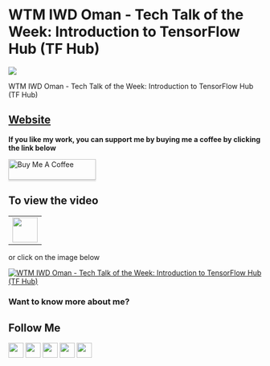 # WTM IWD Oman - Tech Talk of the Week: Introduction to TensorFlow Hub (TF Hub)

[![](https://img.shields.io/badge/Bhavesh-Bhatt-blue)](https://bhattbhavesh91.github.io/)

WTM IWD Oman - Tech Talk of the Week: Introduction to TensorFlow Hub (TF Hub)

## [Website](https://gdg.community.dev/events/details/google-gdg-suhar-presents-wtm-iwd-oman-tech-talk-of-the-week-introduction-to-tensorflow-hub/)

**If you like my work, you can support me by buying me a coffee by clicking the link below**

<a href="https://www.buymeacoffee.com/bhattbhavesh91" target="_blank"><img src="https://www.buymeacoffee.com/assets/img/custom_images/orange_img.png" alt="Buy Me A Coffee" style="height: 41px !important;width: 174px !important;box-shadow: 0px 3px 2px 0px rgba(190, 190, 190, 0.5) !important;-webkit-box-shadow: 0px 3px 2px 0px rgba(190, 190, 190, 0.5) !important;" ></a>


## To view the video

<table>
   <tr>
      <td><a href="http://www.youtube.com/watch?v=Pn3Vh4m9TBo" target="_blank"><img height="50" src = "https://img.shields.io/youtube/views/Pn3Vh4m9TBo?color=blue&label=Watch%20on%20YouTube&logo=youtube&logoColor=red&style=for-the-badge"></a></td>
   </tr>
</table>

or click on the image below

[![WTM IWD Oman - Tech Talk of the Week: Introduction to TensorFlow Hub (TF Hub)](http://img.youtube.com/vi/Pn3Vh4m9TBo/0.jpg)](http://www.youtube.com/watch?v=Pn3Vh4m9TBo)


### Want to know more about me?
## Follow Me
<a href="https://twitter.com/_bhaveshbhatt" target="_blank"><img class="ai-subscribed-social-icon" src="https://bhattbhavesh91.github.io/assets/images/tw.png" width="30"></a>
<a href="https://www.youtube.com/bhaveshbhatt8791/" target="_blank"><img class="ai-subscribed-social-icon" src="https://bhattbhavesh91.github.io/assets/images/ytb.png" width="30"></a>
<a href="https://www.youtube.com/PythonTricks/" target="_blank"><img class="ai-subscribed-social-icon" src="https://bhattbhavesh91.github.io/assets/images/python_logo.png" width="30"></a>
<a href="https://github.com/bhattbhavesh91" target="_blank"><img class="ai-subscribed-social-icon" src="https://bhattbhavesh91.github.io/assets/images/gthb.png" width="30"></a>
<a href="https://www.linkedin.com/in/bhattbhavesh91/" target="_blank"><img class="ai-subscribed-social-icon" src="https://bhattbhavesh91.github.io/assets/images/lnkdn.png" width="30"></a>

